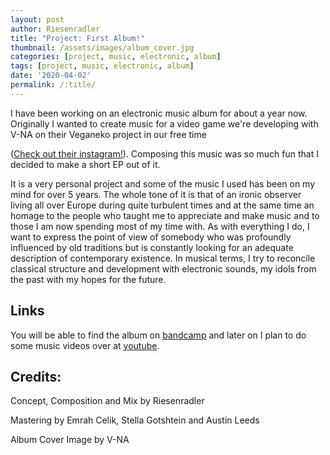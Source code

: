 ```yaml
---
layout: post
author: Riesenradler
title: "Project: First Album!"
thumbnail: /assets/images/album_cover.jpg
categories: [project, music, electronic, album]
tags: [project, music, electronic, album]
date: '2020-04-02'
permalink: /:title/
---
```


I have been working on an electronic music album for about a year now. Originally I wanted to create music
for a video game we're developing with V-NA on their Veganeko project in our free time
<!--more-->
<!-- put this at the end of what we wish to have as an excerpt -->
([Check out their instagram!](https://www.instagram.com/veganekoweirdo/)).
Composing this music was so much fun that I decided to make a short EP out of it.

It is a very personal project and some of the music I used has been on my mind for over 5 years. The whole tone of it is
that of an ironic observer living all over Europe during quite turbulent times and at the same time an homage to the people
who taught me to appreciate and make music and to those I am now spending most of my time with. As with everything I do,
I want to express the point of view of somebody who was profoundly influenced by old traditions but is constantly looking
for an adequate description of contemporary existence.
In musical terms, I try to reconcile classical structure and development with electronic sounds, my idols from the past with my hopes for the future.

## Links

You will be able to find the album on [bandcamp](https://riesenradler.bandcamp.com) and later on I plan to do some music videos over at [youtube](https://www.youtube.com/channel/UCkyf5Jj3E-74nGi9W7a3xmQ).


## Credits:

Concept, Composition and Mix by Riesenradler
<p>Mastering by Emrah Celik, Stella Gotshtein and Austin Leeds</p>

Album Cover Image by V-NA

